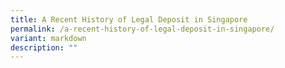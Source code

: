 ```yaml
---
title: A Recent History of Legal Deposit in Singapore
permalink: /a-recent-history-of-legal-deposit-in-singapore/
variant: markdown
description: ""
---
```


